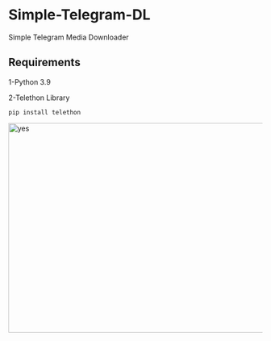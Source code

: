# Simple-Telegram-DL
Simple Telegram Media Downloader

Requirements
------------
1-Python 3.9

2-Telethon Library

```
pip install telethon
```
<img width="526" height="416" alt="yes" src="https://github.com/user-attachments/assets/3b6a854d-c04e-4572-8456-2f6831dbe22e" />
